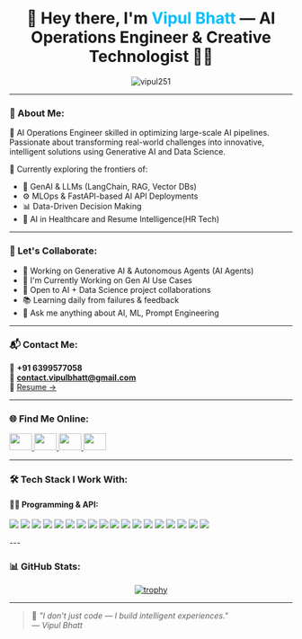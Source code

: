 <h1 align="center">🚀 Hey there, I'm <span style="color:#00BFFF">Vipul Bhatt</span> — AI Operations Engineer & Creative Technologist 👨‍💻</h1>

<p align="center">
  <img src="https://komarev.com/ghpvc/?username=vipul251&label=Profile%20views&color=0e75b6&style=flat" alt="vipul251" />
</p>

---

### 🧠 About Me:

🎯 AI Operations Engineer skilled in optimizing large-scale AI pipelines. Passionate about transforming real-world challenges into innovative, intelligent solutions using Generative AI and Data Science.

🔬 Currently exploring the frontiers of:
- 🌟 GenAI & LLMs (LangChain, RAG, Vector DBs)
- ⚙️ MLOps & FastAPI-based AI API Deployments
- 📊 Data-Driven Decision Making
- 🧠 AI in Healthcare and Resume Intelligence(HR Tech)

---

### 🤝 Let's Collaborate:

- 🤖 Working on Generative AI & Autonomous Agents (AI Agents)
- 🔭 I'm Currently Working on Gen AI Use Cases
- 🤝 Open to AI + Data Science project collaborations
- 📚 Learning daily from failures & feedback
- 💬 Ask me anything about AI, ML, Prompt Engineering

---

### 📬 Contact Me:

📱 **+91 6399577058**  
📧 **contact.vipulbhatt@gmail.com**  
📄 [Resume →](https://drive.google.com/file/d/1QNk9G25UDLsHvVdRNyZrS5K4ugs0WdWo/view?usp=sharing)

---

### 🌐 Find Me Online:

<p align="left">
  <a href="https://www.linkedin.com/in/vipul-bhatt-aa068a21b" target="blank">
    <img src="https://raw.githubusercontent.com/rahuldkjain/github-profile-readme-generator/master/src/images/icons/Social/linked-in-alt.svg" height="30" width="40" />
  </a>
  <a href="https://instagram.com/vipul_.bhatt" target="blank">
    <img src="https://raw.githubusercontent.com/rahuldkjain/github-profile-readme-generator/master/src/images/icons/Social/instagram.svg" height="30" width="40" />
  </a>
  <a href="https://twitter.com/vipul_25" target="blank">
    <img src="https://raw.githubusercontent.com/rahuldkjain/github-profile-readme-generator/master/src/images/icons/Social/twitter.svg" height="30" width="40" />
  </a>
  <a href="https://kaggle.com/vipulllll" target="blank">
    <img src="https://raw.githubusercontent.com/rahuldkjain/github-profile-readme-generator/master/src/images/icons/Social/kaggle.svg" height="30" width="40" />
  </a>
</p>

---

### 🛠 Tech Stack I Work With:

#### 👨‍💻 Programming & API:
<p> <img src="https://img.shields.io/badge/Python-FFD43B?style=flat&logo=python&logoColor=blue"/> <img src="https://img.shields.io/badge/FastAPI-005571?style=flat&logo=fastapi"/> <img src="https://img.shields.io/badge/Streamlit-FF4B4B?style=flat&logo=streamlit&logoColor=white"/> <img src="https://img.shields.io/badge/SQLite3-003B57?style=flat&logo=sqlite&logoColor=white"/> <img src="https://img.shields.io/badge/PostgreSQL-336791?style=flat&logo=postgresql&logoColor=white"/> <img src="https://img.shields.io/badge/Postman-FF6C37?style=flat&logo=postman&logoColor=white"/> <img src="https://img.shields.io/badge/Jira-0052CC?style=flat&logo=jira&logoColor=white"/> <img src="https://img.shields.io/badge/TensorFlow-FF6F00?style=flat&logo=tensorflow&logoColor=white"/> <img src="https://img.shields.io/badge/PyTorch-EE4C2C?style=flat&logo=pytorch&logoColor=white"/> <img src="https://img.shields.io/badge/Scikit--Learn-F7931E?style=flat&logo=scikit-learn&logoColor=white"/> <img src="https://img.shields.io/badge/LLM-800080?style=flat"/> <img src="https://img.shields.io/badge/LangChain-blueviolet?style=flat"/> <img src="https://img.shields.io/badge/Langflow-9654A4?style=flat"/> <img src="https://img.shields.io/badge/FAISS-0099cc?style=flat"/> <img src="https://img.shields.io/badge/LangGraph-663399?style=flat"/> <img src="https://img.shields.io/badge/CrewAI-FF7F50?style=flat"/> <img src="https://img.shields.io/badge/n8n-1F72C0?style=flat&logo=n8n&logoColor=white"/> <img src="https://img.shields.io/badge/Docker-2496ED?style=flat&logo=docker&logoColor=white"/> </p>
---

### 📊 GitHub Stats:

<p align="center">
  <a href="https://github.com/ryo-ma/github-profile-trophy">
    <img src="https://github-profile-trophy.vercel.app/?username=vipul251&theme=dracula&row=1&column=7" alt="trophy" />
  </a>
</p>

---

> 🚀 _"I don’t just code — I build intelligent experiences."_  
> — *Vipul Bhatt*
